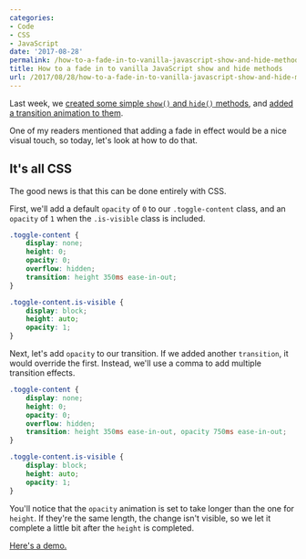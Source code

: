 ```yaml
---
categories:
- Code
- CSS
- JavaScript
date: '2017-08-28'
permalink: /how-to-a-fade-in-to-vanilla-javascript-show-and-hide-methods/
title: How to a fade in to vanilla JavaScript show and hide methods
url: /2017/08/28/how-to-a-fade-in-to-vanilla-javascript-show-and-hide-methods
---
```


Last week, we [created some simple `show()` and `hide()` methods](/how-to-show-and-hide-elements-with-vanilla-javascript/), and [added a transition animation to them](/how-to-add-transition-animations-to-vanilla-javascript-show-and-hide-methods/).

One of my readers mentioned that adding a fade in effect would be a nice visual touch, so today, let's look at how to do that.

## It's all CSS

The good news is that this can be done entirely with CSS.

First, we'll add a default `opacity` of `0` to our `.toggle-content` class, and an `opacity` of `1` when the `.is-visible` class is included.

```css
.toggle-content {
	display: none;
	height: 0;
  	opacity: 0;
	overflow: hidden;
	transition: height 350ms ease-in-out;
}

.toggle-content.is-visible {
	display: block;
	height: auto;
  	opacity: 1;
}
```

Next, let's add `opacity` to our transition. If we added another `transition`, it would override the first. Instead, we'll use a comma to add multiple transition effects.

```css
.toggle-content {
	display: none;
	height: 0;
  	opacity: 0;
	overflow: hidden;
	transition: height 350ms ease-in-out, opacity 750ms ease-in-out;
}

.toggle-content.is-visible {
	display: block;
	height: auto;
  	opacity: 1;
}
```

You'll notice that the `opacity` animation is set to take longer than the one for `height`. If they're the same length, the change isn't visible, so we let it complete a little bit after the `height` is completed.

[Here's a demo.](https://jsfiddle.net/cferdinandi/qgpxvhhb/23/)
